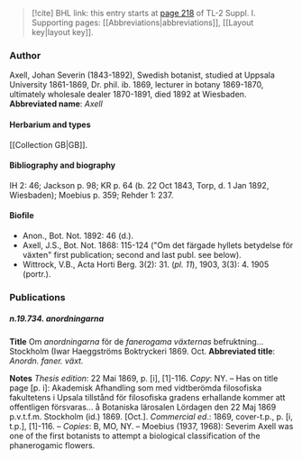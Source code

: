 > [!cite] BHL link: this entry starts at [page 218](https://www.biodiversitylibrary.org/page/33264945) of TL-2 Suppl. I.
> Supporting pages: [[Abbreviations|abbreviations]], [[Layout key|layout key]].

### Author

Axell, Johan Severin (1843-1892), Swedish botanist, studied at Uppsala University 1861-1869, Dr. phil. ib. 1869, lecturer in botany 1869-1870, ultimately wholesale dealer 1870-1891, died 1892 at Wiesbaden. 
**Abbreviated name**: *Axell*

#### Herbarium and types

[[Collection GB|GB]].

#### Bibliography and biography

IH 2: 46; Jackson p. 98; KR p. 64 (b. 22 Oct 1843, Torp, d. 1 Jan 1892, Wiesbaden); Moebius p. 359; Rehder 1: 237.

#### Biofile

- Anon., Bot. Not. 1892: 46 (d.).
- Axell, J.S., Bot. Not. 1868: 115-124 ("Om det färgade hyllets betydelse för växten" first publication; second and last publ. see below).
- Wittrock, V.B., Acta Horti Berg. 3(2): 31. (*pl. 11*), 1903, 3(3): 4. 1905 (portr.).

### Publications

##### n.19.734. anordningarna

**Title**
Om *anordningarna* för de *fanerogama växternas* befruktning... Stockholm (Iwar Haeggströms Boktryckeri 1869. Oct.
**Abbreviated title**: *Anordn. faner. växt.*

**Notes**
*Thesis edition*: 22 Mai 1869, p. \[i\], \[1\]-116. *Copy*: NY. – Has on title page \[p. i\]: Akademisk Afhandling som med vidtberömda filosofiska fakultetens i Upsala tillstånd för filosofiska gradens erhallande kommer att offentligen försvaras... å Botaniska lärosalen Lördagen den 22 Maj 1869 p.v.t.f.m. Stockholm (id.) 1869. \[Oct.\].
*Commercial ed*.: 1869, cover-t.p., p. \[i, t.p.\], \[1\]-116. – *Copies*: B, MO, NY. – Moebius (1937, 1968): Severim Axell was one of the first botanists to attempt a biological classification of the phanerogamic flowers.

